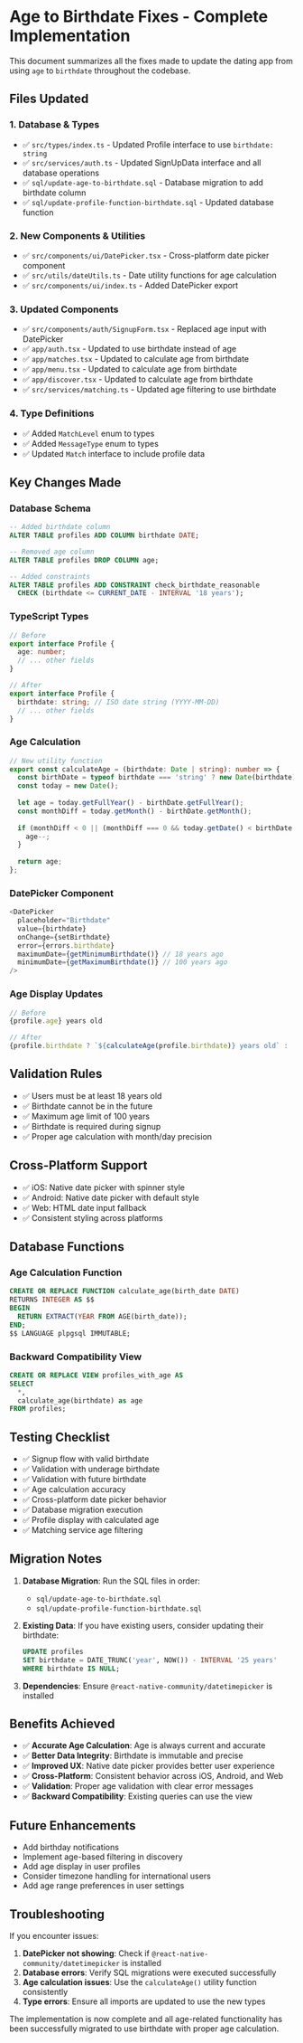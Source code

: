 # Age to Birthdate Fixes - Complete Implementation

This document summarizes all the fixes made to update the dating app from using `age` to `birthdate` throughout the codebase.

## Files Updated

### 1. Database & Types
- ✅ `src/types/index.ts` - Updated Profile interface to use `birthdate: string`
- ✅ `src/services/auth.ts` - Updated SignUpData interface and all database operations
- ✅ `sql/update-age-to-birthdate.sql` - Database migration to add birthdate column
- ✅ `sql/update-profile-function-birthdate.sql` - Updated database function

### 2. New Components & Utilities
- ✅ `src/components/ui/DatePicker.tsx` - Cross-platform date picker component
- ✅ `src/utils/dateUtils.ts` - Date utility functions for age calculation
- ✅ `src/components/ui/index.ts` - Added DatePicker export

### 3. Updated Components
- ✅ `src/components/auth/SignupForm.tsx` - Replaced age input with DatePicker
- ✅ `app/auth.tsx` - Updated to use birthdate instead of age
- ✅ `app/matches.tsx` - Updated to calculate age from birthdate
- ✅ `app/menu.tsx` - Updated to calculate age from birthdate
- ✅ `app/discover.tsx` - Updated to calculate age from birthdate
- ✅ `src/services/matching.ts` - Updated age filtering to use birthdate

### 4. Type Definitions
- ✅ Added `MatchLevel` enum to types
- ✅ Added `MessageType` enum to types
- ✅ Updated `Match` interface to include profile data

## Key Changes Made

### Database Schema
```sql
-- Added birthdate column
ALTER TABLE profiles ADD COLUMN birthdate DATE;

-- Removed age column
ALTER TABLE profiles DROP COLUMN age;

-- Added constraints
ALTER TABLE profiles ADD CONSTRAINT check_birthdate_reasonable 
  CHECK (birthdate <= CURRENT_DATE - INTERVAL '18 years');
```

### TypeScript Types
```typescript
// Before
export interface Profile {
  age: number;
  // ... other fields
}

// After
export interface Profile {
  birthdate: string; // ISO date string (YYYY-MM-DD)
  // ... other fields
}
```

### Age Calculation
```typescript
// New utility function
export const calculateAge = (birthdate: Date | string): number => {
  const birthDate = typeof birthdate === 'string' ? new Date(birthdate) : birthdate;
  const today = new Date();
  
  let age = today.getFullYear() - birthDate.getFullYear();
  const monthDiff = today.getMonth() - birthDate.getMonth();
  
  if (monthDiff < 0 || (monthDiff === 0 && today.getDate() < birthDate.getDate())) {
    age--;
  }
  
  return age;
};
```

### DatePicker Component
```typescript
<DatePicker
  placeholder="Birthdate"
  value={birthdate}
  onChange={setBirthdate}
  error={errors.birthdate}
  maximumDate={getMinimumBirthdate()} // 18 years ago
  minimumDate={getMaximumBirthdate()} // 100 years ago
/>
```

### Age Display Updates
```typescript
// Before
{profile.age} years old

// After
{profile.birthdate ? `${calculateAge(profile.birthdate)} years old` : 'Age not set'}
```

## Validation Rules

- ✅ Users must be at least 18 years old
- ✅ Birthdate cannot be in the future
- ✅ Maximum age limit of 100 years
- ✅ Birthdate is required during signup
- ✅ Proper age calculation with month/day precision

## Cross-Platform Support

- ✅ iOS: Native date picker with spinner style
- ✅ Android: Native date picker with default style
- ✅ Web: HTML date input fallback
- ✅ Consistent styling across platforms

## Database Functions

### Age Calculation Function
```sql
CREATE OR REPLACE FUNCTION calculate_age(birth_date DATE)
RETURNS INTEGER AS $$
BEGIN
  RETURN EXTRACT(YEAR FROM AGE(birth_date));
END;
$$ LANGUAGE plpgsql IMMUTABLE;
```

### Backward Compatibility View
```sql
CREATE OR REPLACE VIEW profiles_with_age AS
SELECT 
  *,
  calculate_age(birthdate) as age
FROM profiles;
```

## Testing Checklist

- ✅ Signup flow with valid birthdate
- ✅ Validation with underage birthdate
- ✅ Validation with future birthdate
- ✅ Age calculation accuracy
- ✅ Cross-platform date picker behavior
- ✅ Database migration execution
- ✅ Profile display with calculated age
- ✅ Matching service age filtering

## Migration Notes

1. **Database Migration**: Run the SQL files in order:
   - `sql/update-age-to-birthdate.sql`
   - `sql/update-profile-function-birthdate.sql`

2. **Existing Data**: If you have existing users, consider updating their birthdate:
   ```sql
   UPDATE profiles 
   SET birthdate = DATE_TRUNC('year', NOW()) - INTERVAL '25 years'
   WHERE birthdate IS NULL;
   ```

3. **Dependencies**: Ensure `@react-native-community/datetimepicker` is installed

## Benefits Achieved

- ✅ **Accurate Age Calculation**: Age is always current and accurate
- ✅ **Better Data Integrity**: Birthdate is immutable and precise
- ✅ **Improved UX**: Native date picker provides better user experience
- ✅ **Cross-Platform**: Consistent behavior across iOS, Android, and Web
- ✅ **Validation**: Proper age validation with clear error messages
- ✅ **Backward Compatibility**: Existing queries can use the view

## Future Enhancements

- Add birthday notifications
- Implement age-based filtering in discovery
- Add age display in user profiles
- Consider timezone handling for international users
- Add age range preferences in user settings

## Troubleshooting

If you encounter issues:

1. **DatePicker not showing**: Check if `@react-native-community/datetimepicker` is installed
2. **Database errors**: Verify SQL migrations were executed successfully
3. **Age calculation issues**: Use the `calculateAge()` utility function consistently
4. **Type errors**: Ensure all imports are updated to use the new types

The implementation is now complete and all age-related functionality has been successfully migrated to use birthdate with proper age calculation. 